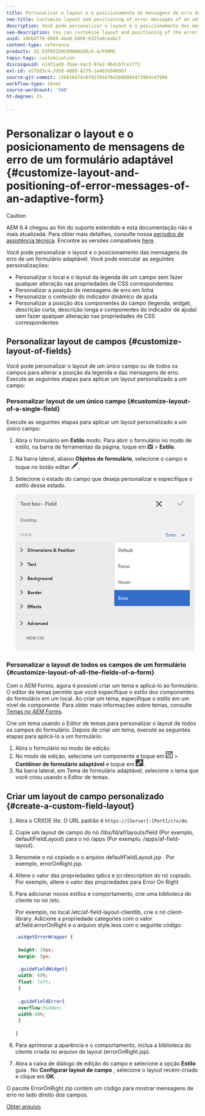 ```yaml
---
title: Personalizar o layout e o posicionamento de mensagens de erro de um formulário adaptável
seo-title: Customize layout and positioning of error messages of an adaptive form
description: Você pode personalizar o layout e o posicionamento das mensagens de erro de um adaptador para.
seo-description: You can customize layout and positioning of the error messages of an adaptive for.
uuid: 18b6d770-8b68-4aa0-b866-6325a6ceabcf
content-type: reference
products: SG_EXPERIENCEMANAGER/6.4/FORMS
topic-tags: customization
discoiquuid: e1431ad9-3bae-4ac3-97e2-96dcbfce1f71
exl-id: a57bd3c4-2d50-4089-8279-1e403e9469bf
source-git-commit: c5b816d74c6f02f85476d16868844f39b4c47996
workflow-type: tm+mt
source-wordcount: '560'
ht-degree: 1%

---
```


# Personalizar o layout e o posicionamento de mensagens de erro de um formulário adaptável {#customize-layout-and-positioning-of-error-messages-of-an-adaptive-form}

>[!CAUTION]
>
>AEM 6.4 chegou ao fim do suporte estendido e esta documentação não é mais atualizada. Para obter mais detalhes, consulte nossa [períodos de assistência técnica](https://helpx.adobe.com/br/support/programs/eol-matrix.html). Encontre as versões compatíveis [here](https://experienceleague.adobe.com/docs/).

Você pode personalizar o layout e o posicionamento das mensagens de erro de um formulário adaptável. Você pode executar as seguintes personalizações:

* Personalizar o local e o layout da legenda de um campo sem fazer qualquer alteração nas propriedades de CSS correspondentes
* Personalizar a posição de mensagens de erro em linha
* Personalizar o conteúdo do indicador dinâmico de ajuda
* Personalizar a posição dos componentes do campo (legenda, widget, descrição curta, descrição longa e componentes do indicador de ajuda) sem fazer qualquer alteração nas propriedades de CSS correspondentes

## Personalizar layout de campos {#customize-layout-of-fields}

Você pode personalizar o layout de um único campo ou de todos os campos para alterar a posição da legenda e das mensagens de erro. Execute as seguintes etapas para aplicar um layout personalizado a um campo:

### Personalizar layout de um único campo {#customize-layout-of-a-single-field}

Execute as seguintes etapas para aplicar um layout personalizado a um único campo:

1. Abra o formulário em **Estilo** modo. Para abrir o formulário no modo de estilo, na barra de ferramentas da página, toque em ![lista suspensa de tela](assets/canvas-drop-down.png) > **Estilo**.
1. Na barra lateral, abaixo **Objetos de formulário**, selecione o campo e toque no botão editar ![botão editar](assets/edit-button.png).
1. Selecione o estado do campo que deseja personalizar e especifique o estilo desse estado.

   ![Especificação do estilo em linha de um campo](assets/edit-error-state.png)

### Personalizar o layout de todos os campos de um formulário {#customize-layout-of-all-the-fields-of-a-form}

Com o AEM Forms, agora é possível criar um tema e aplicá-lo ao formulário. O editor de temas permite que você especifique o estilo dos componentes do formulário em um local. Ao criar um tema, especifique o estilo em um nível de componente. Para obter mais informações sobre temas, consulte [Temas no AEM Forms](/help/forms/using/themes.md).

Crie um tema usando o Editor de temas para personalizar o layout de todos os campos do formulário. Depois de criar um tema, execute as seguintes etapas para aplicá-lo a um formulário:

1. Abra o formulário no modo de edição.
1. No modo de edição, selecione um componente e toque em ![nível de campo](assets/field-level.png) > **Contêiner de formulário adaptável** e toque em ![cmppr](assets/cmppr.png).
1. Na barra lateral, em Tema de formulário adaptável, selecione o tema que você criou usando o Editor de temas.

## Criar um layout de campo personalizado {#create-a-custom-field-layout}

1. Abra o CRXDE lite. O URL padrão é `https://[Server]:[Port]/crx/de`.
1. Copie um layout de campo do nó /libs/fd/af/layouts/field (Por exemplo, defaultFieldLayout) para o nó /apps (Por exemplo, /apps/af-field-layout).
1. Renomeie o nó copiado e o arquivo defaultFieldLayout.jsp . Por exemplo, errorOnRight.jsp.

1. Altere o valor das propriedades qdica e jcr:description do nó copiado. Por exemplo, altere o valor das propriedades para Error On Right

1. Para adicionar novos estilos e comportamento, crie uma biblioteca do cliente no nó /etc.

   Por exemplo, no local /etc/af-field-layout-clientlib, crie o nó client-library. Adicione a propriedade categories com o valor af.field.errorOnRight e o arquivo style.less com o seguinte código:

   ```css
   .widgetErrorWrapper {
   
    height: 38px;
    margin: 5px;
   
    .guideFieldWidget{
    width: 60%;
    float: left; 
    }
   
    .guideFieldError{
    overflow:hidden;
    width:40%; 
    }
   
   }
   ```

1. Para aprimorar a aparência e o comportamento, inclua a biblioteca do cliente criada no arquivo de layout (errorOnRight.jsp).
1. Abra a caixa de diálogo de edição do campo e selecione a opção **Estilo** guia . No **Configurar layout de campo** , selecione o layout recém-criado e clique em **OK**.

O pacote ErrorOnRight.zip contém um código para mostrar mensagens de erro no lado direito dos campos.

[Obter arquivo](assets/erroronright.zip)
